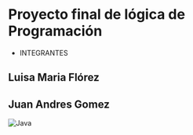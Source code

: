 # Proyecto final de lógica de Programación

* INTEGRANTES
## Luisa Maria Flórez
## Juan Andres Gomez

![Java](https://i.blogs.es/53044d/java/1366_2000.jpg)
